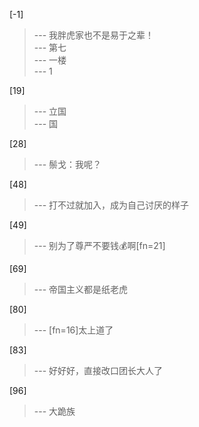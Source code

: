 
[-1] 
>--- 我胖虎家也不是易于之辈！<br>
>--- 第七<br>
>--- 一楼<br>
>--- 1<br>

[19] 
>--- 立国<br>
>--- 国<br>

[28] 
>--- 鬃戈：我呢？<br>

[48] 
>--- 打不过就加入，成为自己讨厌的样子<br>

[49] 
>--- 别为了尊严不要钱💰啊[fn=21]<br>

[69] 
>--- 帝国主义都是纸老虎<br>

[80] 
>--- [fn=16]太上道了<br>

[83] 
>--- 好好好，直接改口团长大人了<br>

[96] 
>--- 大跪族<br>
